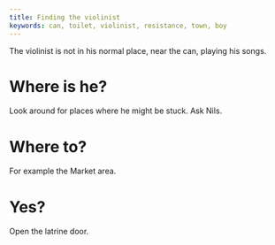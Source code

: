 ```yaml
---
title: Finding the violinist
keywords: can, toilet, violinist, resistance, town, boy
---
```


The violinist is not in his normal place, near the can, playing his songs.

# Where is he?
Look around for places where he might be stuck. Ask Nils.

# Where to?
For example the Market area.

# Yes?
Open the latrine door.
